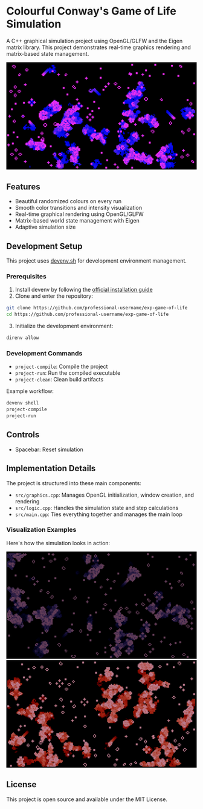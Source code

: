 # Colourful Conway's Game of Life Simulation

A C++ graphical simulation project using OpenGL/GLFW and the Eigen matrix library. This project demonstrates real-time graphics rendering and matrix-based state management.

![Simulation Preview](images/preview_blue_purple.png)

## Features

- Beautiful randomized colours on every run
- Smooth color transitions and intensity visualization
- Real-time graphical rendering using OpenGL/GLFW
- Matrix-based world state management with Eigen
- Adaptive simulation size

## Development Setup

This project uses [devenv.sh](https://devenv.sh) for development environment management.

### Prerequisites

1. Install devenv by following the [official installation guide](https://devenv.sh/getting-started/)
2. Clone and enter the repository:
```bash
git clone https://github.com/professional-username/exp-game-of-life
cd https://github.com/professional-username/exp-game-of-life
```
3. Initialize the development environment:
```bash
direnv allow
```

### Development Commands

- `project-compile`: Compile the project
- `project-run`: Run the compiled executable
- `project-clean`: Clean build artifacts

Example workflow:
```bash
devenv shell
project-compile
project-run
```

## Controls
- Spacebar: Reset simulation

## Implementation Details

The project is structured into these main components:

- `src/graphics.cpp`: Manages OpenGL initialization, window creation, and rendering
- `src/logic.cpp`: Handles the simulation state and step calculations
- `src/main.cpp`: Ties everything together and manages the main loop

### Visualization Examples

Here's how the simulation looks in action:

![Blue-Pink Example](images/preview_blue_pink.png)
![Red-White Example](images/preview_red_white.png)

## License

This project is open source and available under the MIT License.

